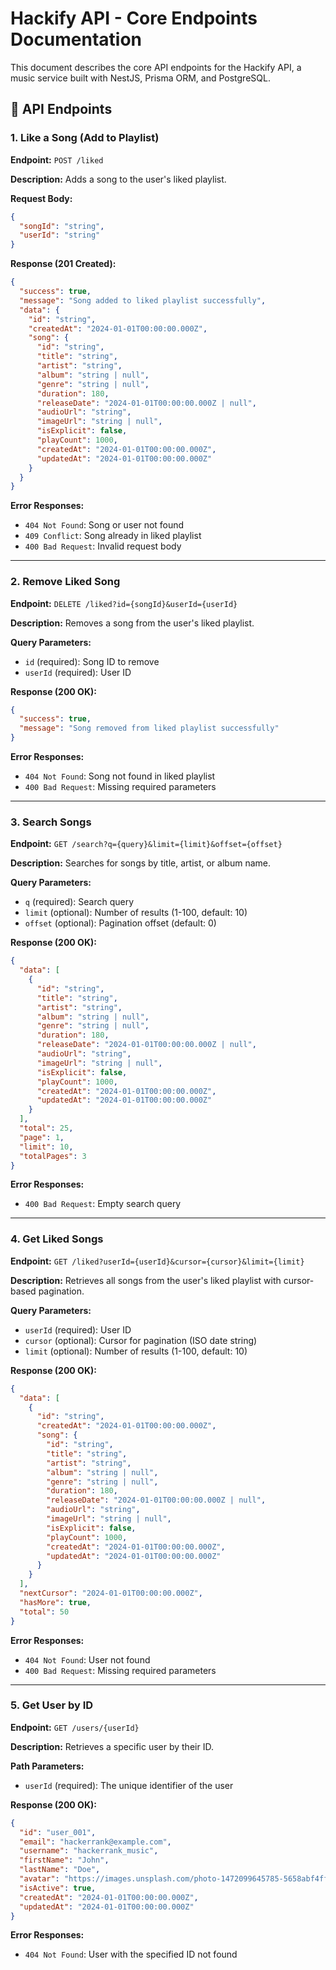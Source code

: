# Hackify API - Core Endpoints Documentation

This document describes the core API endpoints for the Hackify API, a music service built with NestJS, Prisma ORM, and PostgreSQL.

## 🎵 API Endpoints

### 1. Like a Song (Add to Playlist)

**Endpoint:** `POST /liked`

**Description:** Adds a song to the user's liked playlist.

**Request Body:**

```json
{
  "songId": "string",
  "userId": "string"
}
```

**Response (201 Created):**

```json
{
  "success": true,
  "message": "Song added to liked playlist successfully",
  "data": {
    "id": "string",
    "createdAt": "2024-01-01T00:00:00.000Z",
    "song": {
      "id": "string",
      "title": "string",
      "artist": "string",
      "album": "string | null",
      "genre": "string | null",
      "duration": 180,
      "releaseDate": "2024-01-01T00:00:00.000Z | null",
      "audioUrl": "string",
      "imageUrl": "string | null",
      "isExplicit": false,
      "playCount": 1000,
      "createdAt": "2024-01-01T00:00:00.000Z",
      "updatedAt": "2024-01-01T00:00:00.000Z"
    }
  }
}
```

**Error Responses:**

- `404 Not Found`: Song or user not found
- `409 Conflict`: Song already in liked playlist
- `400 Bad Request`: Invalid request body

---

### 2. Remove Liked Song

**Endpoint:** `DELETE /liked?id={songId}&userId={userId}`

**Description:** Removes a song from the user's liked playlist.

**Query Parameters:**

- `id` (required): Song ID to remove
- `userId` (required): User ID

**Response (200 OK):**

```json
{
  "success": true,
  "message": "Song removed from liked playlist successfully"
}
```

**Error Responses:**

- `404 Not Found`: Song not found in liked playlist
- `400 Bad Request`: Missing required parameters

---

### 3. Search Songs

**Endpoint:** `GET /search?q={query}&limit={limit}&offset={offset}`

**Description:** Searches for songs by title, artist, or album name.

**Query Parameters:**

- `q` (required): Search query
- `limit` (optional): Number of results (1-100, default: 10)
- `offset` (optional): Pagination offset (default: 0)

**Response (200 OK):**

```json
{
  "data": [
    {
      "id": "string",
      "title": "string",
      "artist": "string",
      "album": "string | null",
      "genre": "string | null",
      "duration": 180,
      "releaseDate": "2024-01-01T00:00:00.000Z | null",
      "audioUrl": "string",
      "imageUrl": "string | null",
      "isExplicit": false,
      "playCount": 1000,
      "createdAt": "2024-01-01T00:00:00.000Z",
      "updatedAt": "2024-01-01T00:00:00.000Z"
    }
  ],
  "total": 25,
  "page": 1,
  "limit": 10,
  "totalPages": 3
}
```

**Error Responses:**

- `400 Bad Request`: Empty search query

---

### 4. Get Liked Songs

**Endpoint:** `GET /liked?userId={userId}&cursor={cursor}&limit={limit}`

**Description:** Retrieves all songs from the user's liked playlist with cursor-based pagination.

**Query Parameters:**

- `userId` (required): User ID
- `cursor` (optional): Cursor for pagination (ISO date string)
- `limit` (optional): Number of results (1-100, default: 10)

**Response (200 OK):**

```json
{
  "data": [
    {
      "id": "string",
      "createdAt": "2024-01-01T00:00:00.000Z",
      "song": {
        "id": "string",
        "title": "string",
        "artist": "string",
        "album": "string | null",
        "genre": "string | null",
        "duration": 180,
        "releaseDate": "2024-01-01T00:00:00.000Z | null",
        "audioUrl": "string",
        "imageUrl": "string | null",
        "isExplicit": false,
        "playCount": 1000,
        "createdAt": "2024-01-01T00:00:00.000Z",
        "updatedAt": "2024-01-01T00:00:00.000Z"
      }
    }
  ],
  "nextCursor": "2024-01-01T00:00:00.000Z",
  "hasMore": true,
  "total": 50
}
```

**Error Responses:**

- `404 Not Found`: User not found
- `400 Bad Request`: Missing required parameters

---

### 5. Get User by ID

**Endpoint:** `GET /users/{userId}`

**Description:** Retrieves a specific user by their ID.

**Path Parameters:**

- `userId` (required): The unique identifier of the user

**Response (200 OK):**

```json
{
  "id": "user_001",
  "email": "hackerrank@example.com",
  "username": "hackerrank_music",
  "firstName": "John",
  "lastName": "Doe",
  "avatar": "https://images.unsplash.com/photo-1472099645785-5658abf4ff4e?w=150&h=150&fit=crop&crop=face",
  "isActive": true,
  "createdAt": "2024-01-01T00:00:00.000Z",
  "updatedAt": "2024-01-01T00:00:00.000Z"
}
```

**Error Responses:**

- `404 Not Found`: User with the specified ID not found

